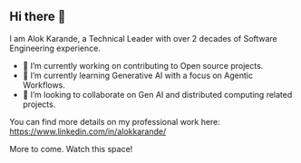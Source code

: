 ## Hi there 👋
I am Alok Karande, a Technical Leader with over 2 decades of Software Engineering experience. 

- 🔭 I’m currently working on contributing to Open source projects.
- 🌱 I’m currently learning Generative AI with a focus on Agentic Workflows.
- 👯 I’m looking to collaborate on Gen AI and distributed computing related projects.


You can find more details on my professional work here: https://www.linkedin.com/in/alokkarande/




More to come. Watch this space!
